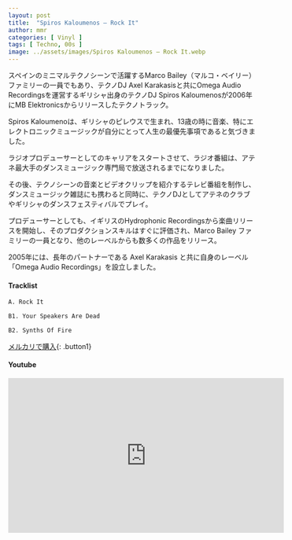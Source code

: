 ```yaml
---
layout: post
title:  "Spiros Kaloumenos – Rock It"
author: mmr
categories: [ Vinyl ]
tags: [ Techno, 00s ]
image: ../assets/images/Spiros Kaloumenos – Rock It.webp
---
```


スペインのミニマルテクノシーンで活躍するMarco Bailey（マルコ・ベイリー）ファミリーの一員でもあり、テクノDJ Axel Karakasisと共にOmega Audio Recordingsを運営するギリシャ出身のテクノDJ Spiros Kaloumenosが2006年にMB Elektronicsからリリースしたテクノトラック。

Spiros Kaloumenoは、ギリシャのピレウスで生まれ、13歳の時に音楽、特にエレクトロニックミュージックが自分にとって人生の最優先事項であると気づきました。

ラジオプロデューサーとしてのキャリアをスタートさせて、ラジオ番組は、アテネ最大手のダンスミュージック専門局で放送されるまでになりました。

その後、テクノシーンの音楽とビデオクリップを紹介するテレビ番組を制作し、ダンスミュージック雑誌にも携わると同時に、テクノDJとしてアテネのクラブやギリシャのダンスフェスティバルでプレイ。

プロデューサーとしても、イギリスのHydrophonic Recordingsから楽曲リリースを開始し、そのプロダクションスキルはすぐに評価され、Marco Bailey ファミリーの一員となり、他のレーベルからも数多くの作品をリリース。

2005年には、長年のパートナーである Axel Karakasis と共に自身のレーベル「Omega Audio Recordings」を設立しました。

#### Tracklist
```md
A. Rock It

B1. Your Speakers Are Dead

B2. Synths Of Fire
```


[メルカリで購入](https://jp.mercari.com/item/m53116919196?afid=6142608987){: .button1}

#### Youtube
<iframe width="560" height="315" src="https://www.youtube.com/embed/i0WLXs_tMIc?si=F3lGnJB9e08V4mqS" title="YouTube video player" frameborder="0" allow="accelerometer; autoplay; clipboard-write; encrypted-media; gyroscope; picture-in-picture; web-share" referrerpolicy="strict-origin-when-cross-origin" allowfullscreen></iframe>